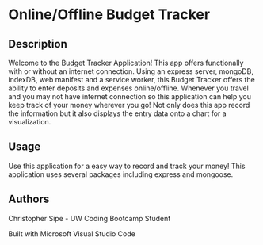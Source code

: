 # Online/Offline Budget Tracker

## Description
Welcome to the Budget Tracker Application! This app offers functionally with or without an internet connection. Using an express server, mongoDB, indexDB, web manifest and a service worker, this Budget Tracker offers the ability to enter deposits and expenses online/offline. Whenever you travel and you may not have internet connection so this application can help you keep track of your money wherever you go! Not only does this app record the information but it also displays the entry data onto a chart for a visualization.

## Usage
Use this application for a easy way to record and track your money! This application uses several packages including express and mongoose.

## Authors
Christopher Sipe - UW Coding Bootcamp Student

Built with Microsoft Visual Studio Code

